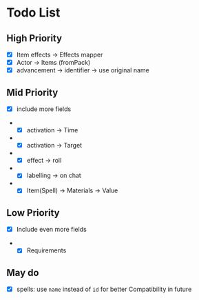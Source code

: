 # Todo List

## High Priority

- [x] Item effects -> Effects mapper
- [x] Actor -> Items (fromPack)
- [x] advancement -> identifier -> use original name

## Mid Priority

- [x] include more fields
- - [x] activation -> Time
- - [x] activation -> Target
- - [x] effect -> roll
- - [x] labelling -> on chat
- - [x] Item(Spell) -> Materials -> Value

## Low Priority

- [x] Include even more fields
- - [x] Requirements

## May do

- [x] spells: use `name` instead of `id` for better Compatibility in future
